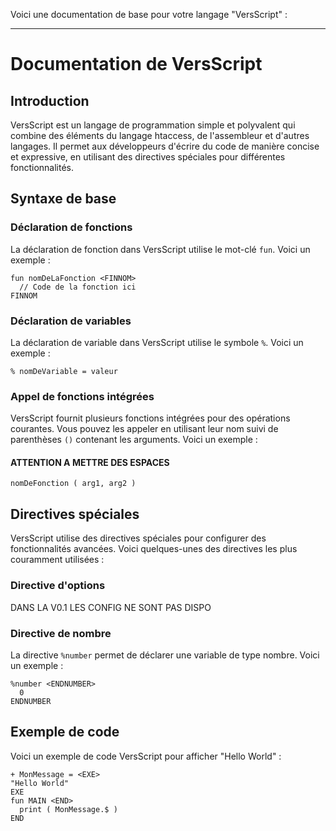Voici une documentation de base pour votre langage "VersScript" :

---
# Documentation de VersScript

## Introduction
VersScript est un langage de programmation simple et polyvalent qui combine des éléments du langage htaccess, de l'assembleur et d'autres langages. Il permet aux développeurs d'écrire du code de manière concise et expressive, en utilisant des directives spéciales pour différentes fonctionnalités.

## Syntaxe de base
### Déclaration de fonctions
La déclaration de fonction dans VersScript utilise le mot-clé `fun`. Voici un exemple :

```VersScript
fun nomDeLaFonction <FINNOM>
  // Code de la fonction ici
FINNOM
```

### Déclaration de variables
La déclaration de variable dans VersScript utilise le symbole `%`. Voici un exemple :

```VersScript
% nomDeVariable = valeur
```

### Appel de fonctions intégrées
VersScript fournit plusieurs fonctions intégrées pour des opérations courantes. Vous pouvez les appeler en utilisant leur nom suivi de parenthèses `()` contenant les arguments. Voici un exemple :
#### ATTENTION A METTRE DES ESPACES
```VersScript
nomDeFonction ( arg1, arg2 )
```

## Directives spéciales
VersScript utilise des directives spéciales pour configurer des fonctionnalités avancées. Voici quelques-unes des directives les plus couramment utilisées :

### Directive d'options
DANS LA V0.1 LES CONFIG NE SONT PAS DISPO
### Directive de nombre
La directive `%number` permet de déclarer une variable de type nombre. Voici un exemple :

```VersScript
%number <ENDNUMBER>
  0
ENDNUMBER
```

## Exemple de code
Voici un exemple de code VersScript pour afficher "Hello World" :

```VersScript
+ MonMessage = <EXE>
"Hello World"
EXE
fun MAIN <END>
  print ( MonMessage.$ )
END
```